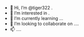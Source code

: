 - 👋 Hi, I’m @tiger322 .
- 👀 I’m interested in .
- 🌱 I’m currently learning ...
- 💞️ I’m looking to collaborate on ....
- 📫 ....
<!---
tiger322/tiger322 is a ✨ special ✨ repository because its `README.md` (this file) appears on your GitHub profile.
You can click the Preview link to take a look at your changes.
--->
